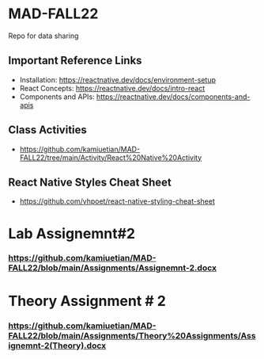 # MAD-FALL22

Repo for data sharing
## Important Reference Links
- Installation:  https://reactnative.dev/docs/environment-setup
- React Concepts: https://reactnative.dev/docs/intro-react
- Components and APIs: https://reactnative.dev/docs/components-and-apis
## Class Activities
- https://github.com/kamiuetian/MAD-FALL22/tree/main/Activity/React%20Native%20Activity 
## React Native Styles Cheat Sheet

- https://github.com/vhpoet/react-native-styling-cheat-sheet

# Lab Assignemnt#2
### https://github.com/kamiuetian/MAD-FALL22/blob/main/Assignments/Assignemnt-2.docx

# Theory Assignment # 2
### https://github.com/kamiuetian/MAD-FALL22/blob/main/Assignments/Theory%20Assignments/Assignemnt-2(Theory).docx

